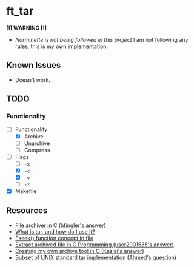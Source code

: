# ft_tar

**[!] WARNING [!]** 

- *Norminette is not being followed in this project*
I am not following any rules, this is my own implementation.

## Known Issues

- Doesn't work.

## TODO

### Functionality

- [ ] Functionality
    - [x] Archive
    - [ ] Unarchive
    - [ ] Compress
- [ ] Flags
    - [ ] `-x`
    - [x] `-c` 
    - [x] `-v`
    - [ ] `-z`
- [x] Makefile

## Resources

- [File archiver in C (hfingler's answer)](https://stackoverflow.com/a/4287935)
- [What is tar, and how do I use it?](https://kb.iu.edu/d/acfi)
- [Fseek() function concept in file](https://www.youtube.com/watch?v=qBWh3ET6nqY)
- [Extract archived file in C Programming (user2901535's answer)](https://stackoverflow.com/a/19487639)
- [Creating my own archive tool in C (Kaslai's answer)](https://stackoverflow.com/a/29644552)
- [Subset of UNIX standard tar implementation (Ahmed's question)](https://codereview.stackexchange.com/q/115575)
